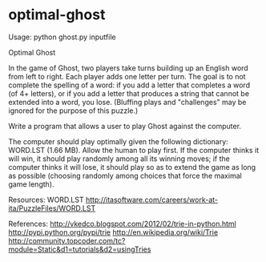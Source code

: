 optimal-ghost
=============
Usage: python ghost.py inputfile

Optimal Ghost

In the game of Ghost, two players take turns building up an English word from left to right. Each player adds one letter per turn. The goal is to not complete the spelling of a word: if you add a letter that completes a word (of 4+ letters), or if you add a letter that produces a string that cannot be extended into a word, you lose. (Bluffing plays and "challenges" may be ignored for the purpose of this puzzle.) 

Write a program that allows a user to play Ghost against the computer. 

The computer should play optimally given the following dictionary: WORD.LST (1.66 MB). Allow the human to play first. If the computer thinks it will win, it should play randomly among all its winning moves; if the computer thinks it will lose, it should play so as to extend the game as long as possible (choosing randomly among choices that force the maximal game length).

Resources:
WORD.LST
http://itasoftware.com/careers/work-at-ita/PuzzleFiles/WORD.LST

References:
http://vkedco.blogspot.com/2012/02/trie-in-python.html
http://pypi.python.org/pypi/trie
http://en.wikipedia.org/wiki/Trie
http://community.topcoder.com/tc?module=Static&d1=tutorials&d2=usingTries
